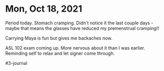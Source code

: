 # Mon, Oct 18, 2021
Period today. Stomach cramping. Didn't notice it the last couple days - maybe that means the glasses have reduced my premenstrual cramping!!

Carrying Maya is fun but gives me backaches now. 

ASL 102 exam coming up. More nervous about it than I was earlier. Reminding self to relax and let signer come through. 

#3-journal